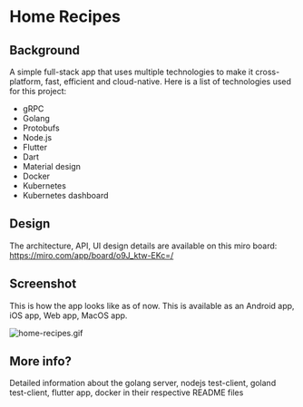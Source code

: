 # Home Recipes

## Background
A simple full-stack app that uses multiple technologies to make it cross-platform, fast, efficient and cloud-native. Here is a list of technologies used for this project:
* gRPC
* Golang
* Protobufs 
* Node.js
* Flutter
* Dart
* Material design
* Docker
* Kubernetes
* Kubernetes dashboard

## Design
The architecture, API, UI design details are available on this miro board: https://miro.com/app/board/o9J_ktw-EKc=/

## Screenshot
This is how the app looks like as of now. This is available as an Android app, iOS app, Web app, MacOS app.

![home-recipes.gif](home-recipes.gif)

## More info?
Detailed information about the golang server, nodejs test-client, goland test-client, flutter app, docker in their respective README files

